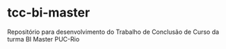 # tcc-bi-master
Repositório para desenvolvimento do Trabalho de Conclusão de Curso da turma BI Master PUC-Rio
